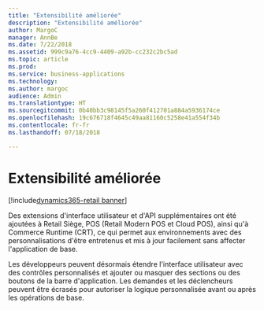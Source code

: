 ```yaml
---
title: "Extensibilité améliorée"
description: "Extensibilité améliorée"
author: MargoC
manager: AnnBe
ms.date: 7/22/2018
ms.assetid: 999c9a76-4cc9-4409-a92b-cc232c2bc5ad
ms.topic: article
ms.prod: 
ms.service: business-applications
ms.technology: 
ms.author: margoc
audience: Admin
ms.translationtype: HT
ms.sourcegitcommit: 0b40bb3c98145f5a260f412701a884a5936174ce
ms.openlocfilehash: 19c676718f4645c49aa81160c5258e41a554f34b
ms.contentlocale: fr-fr
ms.lasthandoff: 07/18/2018

---
```

#  <a name="improved-extensibility"></a>Extensibilité améliorée 

[!include[dynamics365-retail banner](../includes/dynamics365-retail.md)]




Des extensions d'interface utilisateur et d'API supplémentaires ont été ajoutées à Retail Siège, POS (Retail Modern POS et Cloud POS), ainsi qu'à Commerce Runtime (CRT), ce qui permet aux environnements avec des personnalisations d'être entretenus et mis à jour facilement sans affecter l'application de base.

Les développeurs peuvent désormais étendre l'interface utilisateur avec des contrôles personnalisés et ajouter ou masquer des sections ou des boutons de la barre d'application. Les demandes et les déclencheurs peuvent être écrasés pour autoriser la logique personnalisée avant ou après les opérations de base.

